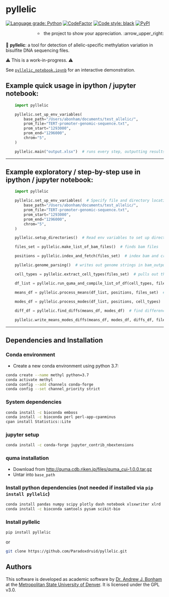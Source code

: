 # pyllelic

[![Language grade: Python](https://img.shields.io/lgtm/grade/python/g/Paradoxdruid/pyllelic.svg?logo=lgtm&logoWidth=18)](https://lgtm.com/projects/g/Paradoxdruid/pyllelic/context:python)  [![CodeFactor](https://www.codefactor.io/repository/github/paradoxdruid/pyllelic/badge)](https://www.codefactor.io/repository/github/paradoxdruid/pyllelic)  [![Code style: black](https://img.shields.io/badge/code%20style-black-000000.svg)](https://github.com/ambv/black) [![PyPI](https://img.shields.io/pypi/v/pyllelic?color=success)](https://pypi.org/project/pyllelic/)

<p align="right">
  ⭐ &nbsp;&nbsp;the project to show your appreciation. :arrow_upper_right:
</p>

:microscope: **pyllelic**: a tool for detection of allelic-specific methylation variation in bisulfite DNA sequencing files.

:warning: This is a work-in-progress. :warning:

See [`pyllelic_notebook.ipynb`](https://github.com/Paradoxdruid/pyllelic/blob/master/pyllelic_notebook.ipynb) for an interactive demonstration.

## Example quick usage in ipython / jupyter notebook:
```python
    import pyllelic

    pyllelic.set_up_env_variables(
        base_path="/Users/abonham/documents/test_allelic/",
        prom_file="TERT-promoter-genomic-sequence.txt",
        prom_start="1293000",
        prom_end="1296000",
        chrom="5",
    )

    pyllelic.main("output.xlsx")  # runs every step, outputting results to excel
```

----------------------------------

## Example exploratory / step-by-step use in ipython / jupyter notebook:

```python
    import pyllelic

    pyllelic.set_up_env_variables(  # Specify file and directory locations
        base_path="/Users/abonham/documents/test_allelic/",
        prom_file="TERT-promoter-genomic-sequence.txt",
        prom_start="1293000",
        prom_end="1296000",
        chrom="5",
    )

    pyllelic.setup_directories()  # Read env variables to set up directories to use

    files_set = pyllelic.make_list_of_bam_files()  # finds bam files

    positions = pyllelic.index_and_fetch(files_set)  # index bam and creates bam_output folders/files

    pyllelic.genome_parsing()  # writes out genome strings in bam_output folders

    cell_types = pyllelic.extract_cell_types(files_set)  # pulls out the cell types available for analysis

    df_list = pyllelic.run_quma_and_compile_list_of_df(cell_types, filename)  # run quma, get dfs

    means_df = pyllelic.process_means(df_list, positions, files_set)  # process means data from dataframes

    modes_df = pyllelic.process_modes(df_list, positions, cell_types)  # process modes data from dataframes
    
    diff_df = pyllelic.find_diffs(means_df, modes_df)  # find difference between mean and mode

    pyllelic.write_means_modes_diffs(means_df, modes_df, diffs_df, filename)  # write output data to excel files
```

----------------------------------

## Dependencies and Installation
### Conda environment
* Create a new conda environment using python 3.7:
```bash
conda create --name methyl python=3.7
conda activate methyl
conda config --add channels conda-forge
conda config --set channel_priority strict
```
### System dependencies
```bash
conda install -c bioconda emboss
conda install -c bioconda perl perl-app-cpanminus
cpan install Statistics::Lite
```
### jupyter setup
```bash
conda install -c conda-forge jupyter_contrib_nbextensions
```
### quma installation
* Download from http://quma.cdb.riken.jp/files/quma_cui-1.0.0.tar.gz
* Untar into `base_path`
### Install python dependencies (not needed if installed via `pip install pyllelic`)
```bash
conda install pandas numpy scipy plotly dash notebook xlsxwriter xlrd
conda install -c bioconda samtools pysam scikit-bio
```
### Install pyllelic
```bash
pip install pyllelic
```
or
```bash
git clone https://github.com/Paradoxdruid/pyllelic.git
```

## Authors
This software is developed as academic software by [Dr. Andrew J. Bonham](https://github.com/Paradoxdruid) at the [Metropolitan State University of Denver](https://www.msudenver.edu). It is licensed under the GPL v3.0.

